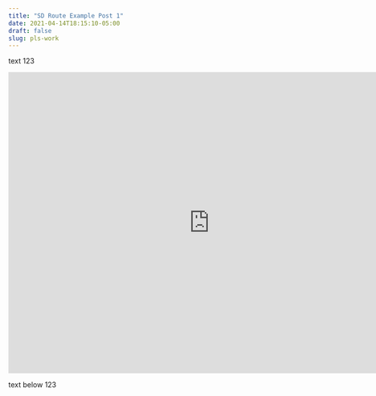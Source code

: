 ```yaml
---
title: "SD Route Example Post 1"
date: 2021-04-14T18:15:10-05:00
draft: false
slug: pls-work
---
```


text 123

<iframe src="https://keystone.guru/oAOhtux/embed" style="width: 800px; height: 600px; border: none;"></iframe>

text below 123


